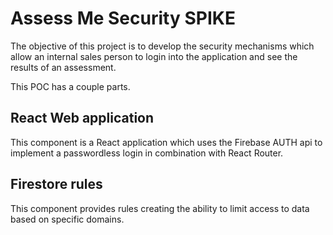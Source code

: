 # Assess Me Security SPIKE

The objective of this project is to develop the security mechanisms which allow an internal sales person to login into the application and see the results of an assessment.

This POC has a couple parts.


## React Web application
This component is a React application which uses the Firebase AUTH api to implement a passwordless login in combination with React Router.

## Firestore rules
This component provides rules creating the ability to limit access to data based on specific domains.